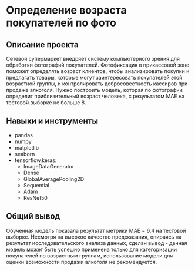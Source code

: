 
# Определение возраста покупателей по фото

## Описание проекта

Сетевой супермаркет внедряет систему компьютерного зрения для обработки фотографий покупателей. Фотофиксация в прикассовой зоне поможет определять возраст клиентов, чтобы анализировать покупки и предлагать товары, которые могут заинтересовать покупателей этой возрастной группы, и контролировать добросовестность кассиров при продаже алкоголя.
Нужно построить модель, которая по фотографии определит приблизительный возраст человека, с результатом МАЕ на тестовой выборке не больше 8. 

## Навыки и инструменты

- pandas 
- numpy
- matplotlib
- seaborn
- tensorflow.keras:
  - ImageDataGenerator
  - Dense
  - GlobalAveragePooling2D
  - Sequential
  - Adam
  - ResNet50

## Общий вывод

Обученная модель показала результат метрики MAE = 6.4 на тестовой выборке. Несмотря на высокое качество предсказания, опираясь на результат исследовательского анализа данных, сделан вывод - данная модель может быть успешно применена только для категоризации покупателей по возрастным группам, использование модели для оценки возможности продажи алкоголя не рекомендуется.
